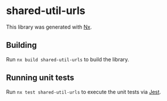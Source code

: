 # shared-util-urls

This library was generated with [Nx](https://nx.dev).

## Building

Run `nx build shared-util-urls` to build the library.

## Running unit tests

Run `nx test shared-util-urls` to execute the unit tests via [Jest](https://jestjs.io).
